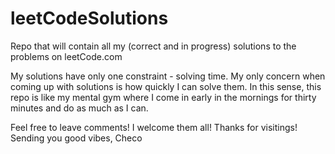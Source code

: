 # leetCodeSolutions
Repo that will contain all my (correct and in progress) solutions to the problems on leetCode.com

My solutions have only one constraint - solving time.  My only concern when coming up with solutions
is how quickly I can solve them.  In this sense, this repo is like my mental gym where I come in 
early in the mornings for thirty minutes and do as much as I can.

Feel free to leave comments! I welcome them all!
Thanks for visitings!
Sending you good vibes,
Checo
